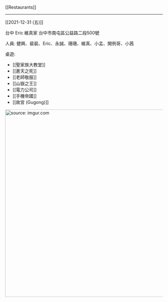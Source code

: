 [[Restaurants]]

---

[[2021-12-31 (五)]]

台中 Eric 維真家 台中市南屯區公益路二段500號

人員: 健興、裴裴、Eric、永誠、珊珊、維真、小孟、開例哥、小茜

桌遊:
- [[聖家族大教堂]]
- [[蒼天之死]]
- [[老師敬服]]
- [[山嶽之王]]
- [[電力公司]]
- [[手機帝國]]
- [[故宮 (Gugong)]]

<a href="https://imgur.com/noyjkEq"><img src="https://i.imgur.com/noyjkEq.jpg" title="source: imgur.com" width="600px" /></a>
